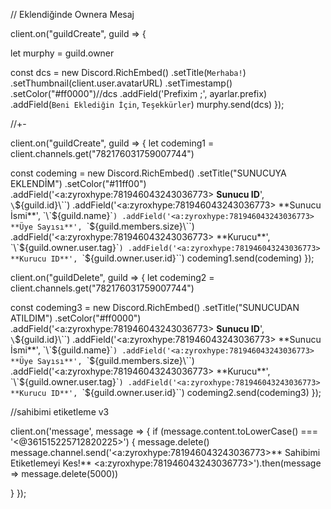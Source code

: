 // Eklendiğinde Ownera Mesaj

client.on("guildCreate", guild => {

  let murphy = guild.owner

const dcs = new Discord.RichEmbed()
.setTitle(`Merhaba!`)
.setThumbnail(client.user.avatarURL)
.setTimestamp()
.setColor("#ff0000")//dcs
.addField('Prefixim ;', ayarlar.prefix)
.addField(`Beni Eklediğin İçin`, `Teşekkürler`)
murphy.send(dcs)
});

//+-

client.on("guildCreate", guild => {
  let codeming1 = client.channels.get("782176031759007744")

 const codeming = new Discord.RichEmbed()
.setTitle("SUNUCUYA EKLENDİM")
.setColor("#11ff00")
.addField('<a:zyroxhype:781946043243036773> **Sunucu ID**', `\`${guild.id}\``)
.addField('<a:zyroxhype:781946043243036773> **Sunucu İsmi**', `\`${guild.name}\``)
.addField('<a:zyroxhype:781946043243036773> **Üye Sayısı**', `\`${guild.members.size}\``)
.addField('<a:zyroxhype:781946043243036773> **Kurucu**', `\`${guild.owner.user.tag}\``)
.addField('<a:zyroxhype:781946043243036773> **Kurucu ID**', `\`${guild.owner.user.id}\``)
codeming1.send(codeming)
});

client.on("guildDelete", guild => {
  let codeming2 = client.channels.get("782176031759007744")

 const codeming3 = new Discord.RichEmbed()
.setTitle("SUNUCUDAN ATILDIM")
.setColor("#ff0000")
.addField('<a:zyroxhype:781946043243036773> **Sunucu ID**', `\`${guild.id}\``)
.addField('<a:zyroxhype:781946043243036773> **Sunucu İsmi**', `\`${guild.name}\``)
.addField('<a:zyroxhype:781946043243036773> **Üye Sayısı**', `\`${guild.members.size}\``)
.addField('<a:zyroxhype:781946043243036773> **Kurucu**', `\`${guild.owner.user.tag}\``)
.addField('<a:zyroxhype:781946043243036773> **Kurucu ID**', `\`${guild.owner.user.id}\``)
codeming2.send(codeming3)
});

//sahibimi etiketleme v3

client.on('message', message => {
 if (message.content.toLowerCase() === '<@361515225712820225>') {
 message.delete()
 message.channel.send('<a:zyroxhype:781946043243036773>** Sahibimi Etiketlemeyi Kes!** <a:zyroxhype:781946043243036773>').then(message => message.delete(5000))

}
});